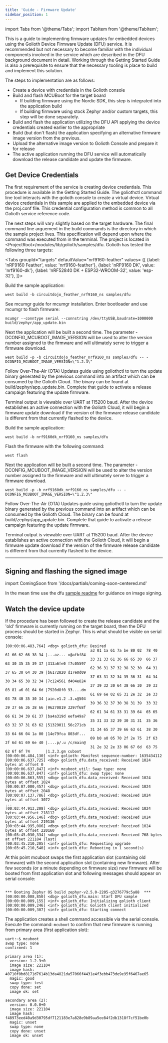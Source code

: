 ```yaml
---
title: 'Guide - Firmware Update'
sidebar_position: 1
---
```


import Tabs from '@theme/Tabs';
import TabItem from '@theme/TabItem';

This is a guide to implementing firmware updates for embedded devices using the Golioth Device Firmware Update (DFU) service. It is recommended but not necessary to become familiar with the individual components involved in the service which are described in the DFU background document in detail. Working through the Getting Started Guide is also a prerequisite to ensure that the necessary tooling is place to build and implement this solution.

The steps to implementation are as follows:
* Create a device with credentials in the Golioth console
* Build and flash MCUBoot for the target board
  * If building firmware using the Nordic SDK, this step is integrated into the application build
  * If building firmware using stock Zephyr and/or custom targets, this step will be done separately.
* Build and flash the application utilizing the DFU API applying the device credentials created earlier to the appropriate 
* Build (but don't flash) the application specifying an alternative firmware image version from the previous. 
* Upload the alternative image version to Golioth Console and prepare it for release
* The active application running the DFU service will automatically download the release candidate and update the firmware.

## Get Device Credentials

The first requirement of the service is creating device credentials. This procedure is available in the Getting Started Guide. The goliothctl command line tool interacts with the golioth console to create a virtual device.  Virtual device credentials in this sample are applied to the embedded device via the proj.conf file.  This credential configuration method is common to all Golioth service reference code.

The next steps will vary slightly based on the target hardware. The final command line arguement in the build commands is the directory in which the sample project lives.  This specification will depend upon where the command was executed from in the terminal.  The project is located in <ProjectRoot\>/modules/lib/golioth/samples/dfu.  Golioth has tested the following three targets:

<Tabs
groupId="targets"
defaultValue="nrf9160-feather"
values=
{[
  {label: 'nRF9160 Feather', value: 'nrf9160-feather'},
  {label: 'nRF9160 DK', value: 'nrf9160-dk'},
  {label: 'nRF52840 DK + ESP32-WROOM-32', value: 'esp-32'},
]}>

<TabItem value="nrf9160-feather">
Build the sample application:

```west build -b circuitdojo_feather_nrf9160_ns samples/dfu```

See mcumgr guide for mcumgr installation.
Enter bootloader and use mcumgr to flash firmware:

```mcumgr --conntype serial --connstring /dev/ttyUSB,baudrate=1000000 build/zephyr/app_update.bin```

Next the application will be built a second time. The parameter -DCONFIG_MCUBOOT_IMAGE_VERSION will be used to alter the version number assigned to the firmware and will ultimately serve to trigger a firmware download.

```west build -p -b circuitdojo_feather_nrf9160_ns samples/dfu -- -DCONFIG_MCUBOOT_IMAGE_VERSION=\"1.2.3\"```

Follow Over-The-Air (OTA) Updates guide using goliothctl to turn the update binary generated by the previous command into an artifact which can be consumed by the Golioth Cloud.  The binary can be found at build/zephyr/app_update.bin. Complete that guide to activate a release campaign featuring the update firmware.

Terminal output is viewable over UART at 115200 baud. After the device establishes an active connection with the Golioth Cloud, it will begin a firmware update download if the version of the firmware release candidate is different from that currently flashed to the device.
</TabItem>

<TabItem value="nrf9160-dk">
Build the sample application:

```west build -b nrf9160dk_nrf9160_ns samples/dfu```

Flash the firmware with the following command:

```west flash```

Next the application will be built a second time. The parameter -DCONFIG_MCUBOOT_IMAGE_VERSION will be used to alter the version number assigned to the firmware and will ultimately serve to trigger a firmware download.

```west build -p -b nrf9160dk_nrf9160_ns samples/dfu -- -DCONFIG_MCUBOOT_IMAGE_VERSION=\"1.2.3\"```

Follow Over-The-Air (OTA) Updates guide using goliothctl to turn the update binary generated by the previous command into an artifact which can be consumed by the Golioth Cloud.  The binary can be found at build/zephyr/app_update.bin. Complete that guide to activate a release campaign featuring the update firmware.

Terminal output is viewable over UART at 115200 baud. After the device establishes an active connection with the Golioth Cloud, it will begin a firmware update download if the version of the firmware release candidate is different from that currently flashed to the device.

</TabItem>

<TabItem value="esp-32">
<ComingSoon/>
</TabItem>

</Tabs>

--- 
## Signing and flashing the signed image

import ComingSoon from '/docs/partials/coming-soon-centered.md'

<ComingSoon/>

In the mean time use the dfu [sample readme](https://github.com/golioth/zephyr-sdk/tree/main/samples/dfu) for guidance on image signing.


## Watch the device update

If the procedure has been followed to create the release candidate and the 'old' firmware is currently running on the target board, then the DFU process should be started in Zephyr. This is what should be visible on serial console:
```
[00:00:06.483,764] <dbg> golioth_dfu: Desired
                                      a3 01 1a 61 7a be 80 02  78 40 61 66 62 66 38 34 |...az... x@afbf84
                                      33 31 33 61 36 66 65 30  66 37 63 30 35 35 39 37 |313a6fe0 f7c05597
                                      62 36 31 37 32 38 32 30  64 31 37 65 30 64 30 39 |b6172820 d17e0d09
                                      37 63 31 32 34 35 36 31  64 34 30 34 65 38 32 34 |7c124561 d404e824
                                      37 39 32 30 64 38 66 30  39 33 03 81 a6 01 64 6d |7920d8f0 93....dm
                                      61 69 6e 02 65 31 2e 32  2e 33 03 78 40 35 30 34 |ain.e1.2 .3.x@504
                                      39 36 32 37 30 38 31 39  33 32 39 37 66 36 38 66 |96270819 3297f68f
                                      62 61 34 61 33 31 39 64  65 65 66 61 34 39 61 37 |ba4a319d eefa49a7
                                      35 31 33 32 39 30 31 31  35 36 63 32 37 31 63 62 |51329011 56c271cb
                                      31 34 65 37 39 66 63 61  38 30 33 64 66 04 1a 00 |14e79fca 803df...
                                      09 b0 a0 05 70 2f 2e 75  2f 63 2f 6d 61 69 6e 40 |....p/.u /c/main@
                                      31 2e 32 2e 33 06 67 6d  63 75 62 6f 6f 74       |1.2.3.gm cuboot
[00:00:06.484,130] <inf> golioth: Manifest sequence-number: 1635434112
[00:00:06.637,725] <dbg> golioth_dfu.data_received: Received 1024 bytes at offset 0
[00:00:06.637,847] <inf> mcuboot_util: Swap type: none
[00:00:06.637,847] <inf> golioth_dfu: swap type: none
[00:00:06.863,555] <dbg> golioth_dfu.data_received: Received 1024 bytes at offset 1024
[00:00:07.000,457] <dbg> golioth_dfu.data_received: Received 1024 bytes at offset 2048
[00:00:07.137,786] <dbg> golioth_dfu.data_received: Received 1024 bytes at offset 3072
...
[00:03:44.913,208] <dbg> golioth_dfu.data_received: Received 1024 bytes at offset 218112
[00:03:44.956,146] <dbg> golioth_dfu.data_received: Received 1024 bytes at offset 219136
[00:03:44.995,086] <dbg> golioth_dfu.data_received: Received 1024 bytes at offset 220160
[00:03:45.030,334] <dbg> golioth_dfu.data_received: Received 768 bytes at offset 221184 (last)
[00:03:45.210,205] <inf> golioth_dfu: Requesting upgrade
[00:03:45.210,540] <inf> golioth_dfu: Rebooting in 1 second(s)

```
At this point mcuboot swaps the first application slot (containing old firmware) with the second application slot (containing new firmware). After few seconds (or a minute depending on firmware size) new firmware will be booted from first application slot and following messages should appear on serial console:

```

*** Booting Zephyr OS build zephyr-v2.5.0-2205-g3276779c5a88  ***
[00:00:00.008,850] <dbg> golioth_dfu.main: Start DFU sample
[00:00:00.009,155] <inf> golioth_dfu: Initializing golioth client
[00:00:00.009,246] <inf> golioth_dfu: Golioth client initialized
[00:00:00.009,307] <inf> golioth_dfu: Starting connect

```
The application creates a shell command accessible via the serial console.  Execute the command:
```mcuboot```
to confirm that new firmware is running from primary area (first application slot):

```
uart:~$ mcuboot
swap type: none
confirmed: 1

primary area (1):
  version: 1.2.3+0
  image size: 221104
  image hash: 40710f0bd8171d7614b13da4821da57066f4431e4f3ebb473de9e95f6467ae65
  magic: good
  swap type: test
  copy done: set
  image ok: set

secondary area (2):
  version: 0.0.0+0
  image size: 221104
  image hash: f48973eed40a9d30795df7121183e7a828e9b89aa5ee84f2db1318f7cf51be0b
  magic: unset
  swap type: none
  copy done: unset
  image ok: unset
``` 


